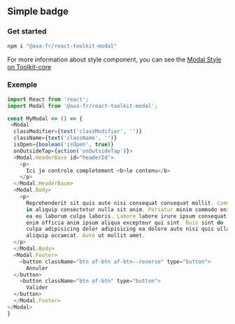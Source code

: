 ## Simple badge

### Get started

```sh
npm i "@axa-fr/react-toolkit-modal"
```

For more information about style component, you can see the [Modal Style on Toolkit-core ](http://toolkit-intranet-axa.azurewebsites.net/#/modal)

### Exemple

```javascript
import React from 'react';
import Modal from '@axa-fr/react-toolkit-modal';

const MyModal => () => {
 <Modal
  classModifier={text('classModifier', '')}
  className={text('className', '')}
  isOpen={boolean('isOpen', true)}
  onOutsideTap={action('onOutsideTap')}>
  <Modal.HeaderBase id="headerId">
    <p>
      Ici je controle completement <b>le contenu</b>
    </p>
  </Modal.HeaderBase>
  <Modal.Body>
    <p>
      Reprehenderit sit quis aute nisi consequat consequat mollit. Commodo
      in aliquip consectetur nulla sit anim. Pariatur minim commodo enim
      ea eu laborum culpa laboris. Labore labore irure ipsum consequat
      enim officia anim ipsum aliqua excepteur qui sint. Duis sint do
      culpa adipisicing dolor adipisicing ea dolore aute nisi quis ullamco
      aliquip occaecat. Aute ut mollit amet.
  </p>
  </Modal.Body>
  <Modal.Footer>
    <button className="btn af-btn af-btn--reverse" type="button">
      Annuler
  </button>
    <button className="btn af-btn" type="button">
      Valider
  </button>
  </Modal.Footer>
</Modal>
}
```

